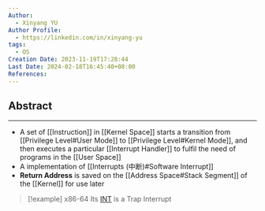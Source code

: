 ```yaml
---
Author:
  - Xinyang YU
Author Profile:
  - https://linkedin.com/in/xinyang-yu
tags:
  - OS
Creation Date: 2023-11-19T17:28:44
Last Date: 2024-02-18T16:45:40+08:00
References: 
---
```

## Abstract
---
- A set of [[Instruction]] in [[Kernel Space]] starts a transition from [[Privilege Level#User Mode]] to [[Privilege Level#Kernel Mode]], and then executes a particular [[Interrupt Handler]] to fulfil the need of programs in the [[User Space]]
- A implementation of [[Interrupts (中断)#Software Interrupt]]
- **Return Address** is saved on the [[Address Space#Stack Segment]] of the [[Kernel]] for use later

>[!example] x86-64
> Its [INT](https://www.felixcloutier.com/x86/intn:into:int3:int1) is a Trap Interrupt